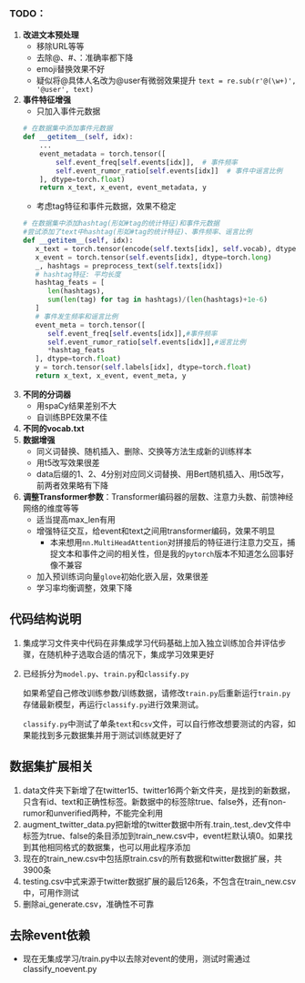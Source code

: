 ### TODO：
1. **改进文本预处理**
   - 移除URL等等
   - 去除@、#、：准确率都下降
   - emoji替换效果不好
   - 疑似将@具体人名改为@user有微弱效果提升  `text = re.sub(r'@(\w+)', '@user', text)`
2. **事件特征增强**
   - 只加入事件元数据
   ```python
   # 在数据集中添加事件元数据
   def __getitem__(self, idx):
       ...
       event_metadata = torch.tensor([
           self.event_freq[self.events[idx]],  # 事件频率
           self.event_rumor_ratio[self.events[idx]]  # 事件中谣言比例
       ], dtype=torch.float)
       return x_text, x_event, event_metadata, y
   ```
   - 考虑tag特征和事件元数据，效果不稳定
   ```python
   # 在数据集中添加hashtag(形如#tag的统计特征)和事件元数据
   #尝试添加了text中hashtag(形如#tag的统计特征)、事件频率、谣言比例
   def __getitem__(self, idx):
      x_text = torch.tensor(encode(self.texts[idx], self.vocab), dtype=torch.long)
      x_event = torch.tensor(self.events[idx], dtype=torch.long)
      _, hashtags = preprocess_text(self.texts[idx])
      # hashtag特征: 平均长度
      hashtag_feats = [
         len(hashtags),
         sum(len(tag) for tag in hashtags)/(len(hashtags)+1e-6)
      ]
      # 事件发生频率和谣言比例
      event_meta = torch.tensor([
         self.event_freq[self.events[idx]],#事件频率
         self.event_rumor_ratio[self.events[idx]],#谣言比例
         *hashtag_feats
      ], dtype=torch.float)
      y = torch.tensor(self.labels[idx], dtype=torch.float)
      return x_text, x_event, event_meta, y
   ```
3. **不同的分词器**
   - 用spaCy结果差别不大
   - 自训练BPE效果不佳
4. **不同的vocab.txt**
5. **数据增强**
   - 同义词替换、随机插入、删除、交换等方法生成新的训练样本
   - 用t5改写效果很差
   - data后缀的1、2、4分别对应同义词替换、用Bert随机插入、用t5改写，前两者效果略有下降
6. **调整Transformer参数**：Transformer编码器的层数、注意力头数、前馈神经网络的维度等等
   - 适当提高max_len有用
   - 增强特征交互，给event和text之间用transformer编码，效果不明显
     - 本来想用`nn.MultiHeadAttention`对拼接后的特征进行注意力交互，捕捉文本和事件之间的相关性，但是我的`pytorch`版本不知道怎么回事好像不兼容
   - 加入预训练词向量`glove`初始化嵌入层，效果很差
   - 学习率均衡调整，效果下降


## 代码结构说明
1. 集成学习文件夹中代码在非集成学习代码基础上加入独立训练加合并评估步骤，在随机种子选取合适的情况下，集成学习效果更好
2. 已经拆分为`model.py`、`train.py`和`classify.py`
   
   如果希望自己修改训练参数/训练数据，请修改`train.py`后重新运行`train.py`存储最新模型，再运行`classify.py`进行效果测试。
   
   `classify.py`中测试了单条`text`和`csv`文件，可以自行修改想要测试的内容，如果能找到多元数据集并用于测试训练就更好了

## 数据集扩展相关
1. data文件夹下新增了在twitter15、twitter16两个新文件夹，是找到的新数据，只含有id、text和正确性标签。新数据中的标签除true、false外，还有non-rumor和unverified两种，不能完全利用
2. augment_twitter_data.py把新增的twitter数据中所有.train,.test,.dev文件中标签为true、false的条目添加到train_new.csv中，event栏默认填0。如果找到其他相同格式的数据集，也可以用此程序添加
3. 现在的train_new.csv中包括原train.csv的所有数据和twitter数据扩展，共3900条
4. testing.csv中式来源于twitter数据扩展的最后126条，不包含在train_new.csv中，可用作测试
5. 删除ai_generate.csv，准确性不可靠

## 去除event依赖
- 现在无集成学习/train.py中以去除对event的使用，测试时需通过classify_noevent.py